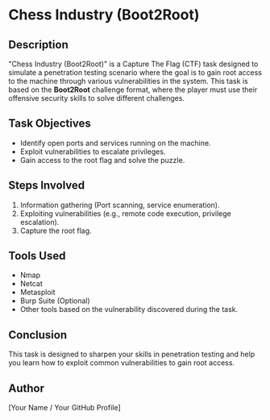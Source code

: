 # Chess Industry (Boot2Root)

## Description
"Chess Industry (Boot2Root)" is a Capture The Flag (CTF) task designed to simulate a penetration testing scenario where the goal is to gain root access to the machine through various vulnerabilities in the system. This task is based on the **Boot2Root** challenge format, where the player must use their offensive security skills to solve different challenges.

## Task Objectives
- Identify open ports and services running on the machine.
- Exploit vulnerabilities to escalate privileges.
- Gain access to the root flag and solve the puzzle.

## Steps Involved
1. Information gathering (Port scanning, service enumeration).
2. Exploiting vulnerabilities (e.g., remote code execution, privilege escalation).
3. Capture the root flag.

## Tools Used
- Nmap
- Netcat
- Metasploit
- Burp Suite (Optional)
- Other tools based on the vulnerability discovered during the task.

## Conclusion
This task is designed to sharpen your skills in penetration testing and help you learn how to exploit common vulnerabilities to gain root access.

## Author

[Your Name / Your GitHub Profile]